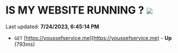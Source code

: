 # IS MY WEBSITE RUNNING ? [![](https://img.shields.io/static/v1?label=Sponsor&message=%E2%9D%A4&logo=GitHub&color=%23fe8e86)](https://github.com/sponsors/<username>)

Last updated: **7/24/2023, 6:45:14 PM**

- `GET` [https://youssefservice.me](https://youssefservice.me) - **Up** (793ms)
